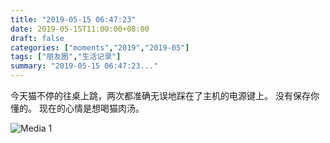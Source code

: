 ```yaml
---
title: "2019-05-15 06:47:23"
date: 2019-05-15T11:00:00+08:00
draft: false
categories: ["moments","2019","2019-05"]
tags: ["朋友圈","生活记录"]
summary: "2019-05-15 06:47:23..."
---
```


今天猫不停的往桌上跳，两次都准确无误地踩在了主机的电源键上。
没有保存你懂的。
现在的心情是想喝猫肉汤。

![Media 1](/Moments/photos/2019-05-15/201905150647230.jpg)


